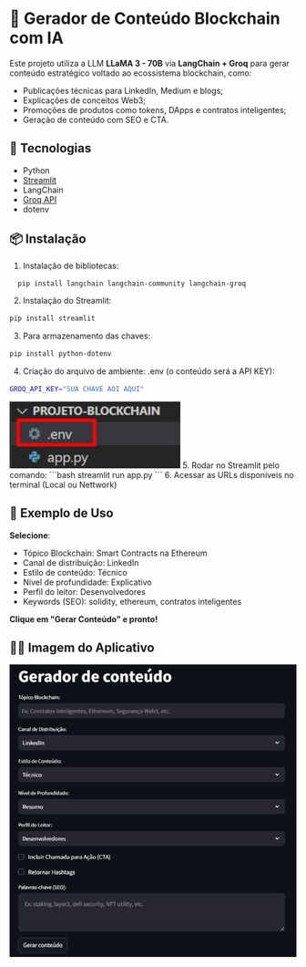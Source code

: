 # 🚀 Gerador de Conteúdo Blockchain com IA

Este projeto utiliza a LLM **LLaMA 3 - 70B** via **LangChain + Groq** para gerar conteúdo estratégico voltado ao ecossistema blockchain, como:

- Publicações técnicas para LinkedIn, Medium e blogs;
- Explicações de conceitos Web3;
- Promoções de produtos como tokens, DApps e contratos inteligentes;
- Geração de conteúdo com SEO e CTA.

## 🧠 Tecnologias

- Python
- [Streamlit](https://streamlit.io)
- LangChain
- [Groq API](https://console.groq.com/)
- dotenv

## 📦 Instalação

1. Instalação de bibliotecas:
```bash
  pip install langchain langchain-community langchain-groq
```
2. Instalação do Streamlit:
```bash
pip install streamlit
```
3. Para armazenamento das chaves:
```bash
pip install python-dotenv
```
4. Criação do arquivo de ambiente: .env (o conteúdo será a API KEY):
```bash
GROQ_API_KEY="SUA CHAVE AOI AQUI"
```
<img src="/imagens/env.png" alt="Arquivo .env" width="300"/>
5. Rodar no Streamlit pelo comando:
```bash
streamlit run app.py
```
6. Acessar as URLs disponíveis no terminal (Local ou Nettwork)

## 📌 Exemplo de Uso
**Selecione**:
- Tópico Blockchain: Smart Contracts na Ethereum
- Canal de distribuição: LinkedIn
- Estilo de conteúdo: Técnico
- Nível de profundidade: Explicativo
- Perfil do leitor: Desenvolvedores
- Keywords (SEO): solidity, ethereum, contratos inteligentes

**Clique em "Gerar Conteúdo" e pronto!**

## 🧑‍🏫 Imagem do Aplicativo
<img src="imagens/tela_inicial.png" alt="Tela Inicial" width="600"/>
